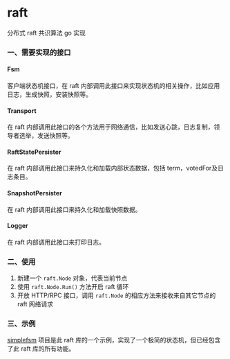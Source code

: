 # raft
分布式 raft 共识算法 go 实现

### 一、需要实现的接口

#### Fsm

客户端状态机接口，在 raft 内部调用此接口来实现状态机的相关操作，比如应用日志，生成快照，安装快照等。

#### Transport

在 raft 内部调用此接口的各个方法用于网络通信，比如发送心跳，日志复制，领导者选举，发送快照等。

#### RaftStatePersister

在 raft 内部调用此接口来持久化和加载内部状态数据，包括 term，votedFor及日志条目。

#### SnapshotPersister

在 raft 内部调用此接口来持久化和加载快照数据。

#### Logger

在 raft 内部调用此接口来打印日志。

### 二、使用

1. 新建一个 `raft.Node` 对象，代表当前节点
2. 使用 `raft.Node.Run()` 方法开启 raft 循环
3. 开放 HTTP/RPC 接口，调用 `raft.Node` 的相应方法来接收来自其它节点的 raft 网络请求

### 三、示例

[simplefsm](https://github.com/bitcapybara/simplefsm) 项目是此 raft 库的一个示例，实现了一个极简的状态机，但已经包含了此 raft 库的所有功能。

